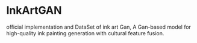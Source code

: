 # InkArtGAN
official implementation and DataSet of ink art Gan, A Gan-based model for high-quality ink painting generation with cultural feature fusion.
